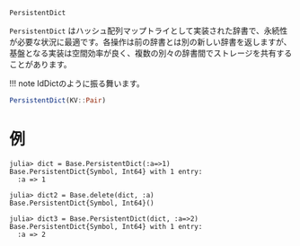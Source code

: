 ```
PersistentDict
```

`PersistentDict` はハッシュ配列マップトライとして実装された辞書で、永続性が必要な状況に最適です。各操作は前の辞書とは別の新しい辞書を返しますが、基盤となる実装は空間効率が良く、複数の別々の辞書間でストレージを共有することがあります。

!!! note
    IdDictのように振る舞います。


```julia
PersistentDict(KV::Pair)
```

# 例

```jldoctest
julia> dict = Base.PersistentDict(:a=>1)
Base.PersistentDict{Symbol, Int64} with 1 entry:
  :a => 1

julia> dict2 = Base.delete(dict, :a)
Base.PersistentDict{Symbol, Int64}()

julia> dict3 = Base.PersistentDict(dict, :a=>2)
Base.PersistentDict{Symbol, Int64} with 1 entry:
  :a => 2
```
